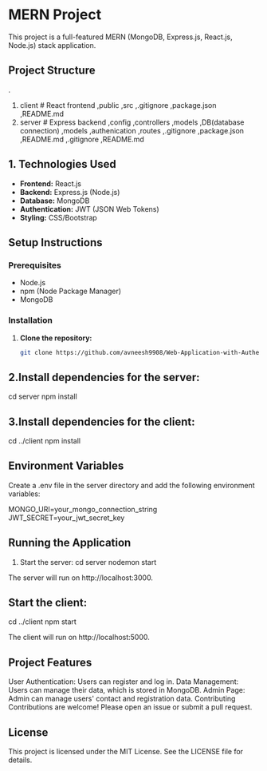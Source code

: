 # MERN Project

This project is a full-featured MERN (MongoDB, Express.js, React.js, Node.js) stack application.

## Project Structure
.
1. client # React frontend
    ,public
    ,src
   ,.gitignore
   ,package.json
   ,README.md
2. server # Express backend
   ,config
    ,controllers
    ,models
   ,DB(database connection)
   ,models
   ,authenication
    ,routes
    ,.gitignore
    ,package.json
    ,README.md
   ,.gitignore
    ,README.md

## 1. Technologies Used

- **Frontend:** React.js
- **Backend:** Express.js (Node.js)
- **Database:** MongoDB
- **Authentication:** JWT (JSON Web Tokens)
- **Styling:** CSS/Bootstrap

## Setup Instructions

### Prerequisites

- Node.js
- npm (Node Package Manager)
- MongoDB

### Installation

1. **Clone the repository:**

   ```bash
   git clone https://github.com/avneesh9908/Web-Application-with-Authentication.git

## 2.Install dependencies for the server:
cd server
npm install

## 3.Install dependencies for the client:
cd ../client
npm install

## Environment Variables
Create a .env file in the server directory and add the following environment variables:

MONGO_URI=your_mongo_connection_string
JWT_SECRET=your_jwt_secret_key

## Running the Application
1. Start the server:
cd server
nodemon start

The server will run on http://localhost:3000.

## Start the client:

cd ../client
npm start

The client will run on http://localhost:5000.

## Project Features
User Authentication: Users can register and log in.
Data Management: Users can manage their data, which is stored in MongoDB.
Admin Page: Admin can manage users' contact and registration data.
Contributing
Contributions are welcome! Please open an issue or submit a pull request.

## License
This project is licensed under the MIT License. See the LICENSE file for details.






